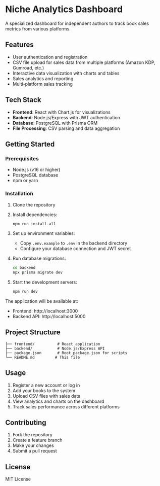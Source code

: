 # Niche Analytics Dashboard

A specialized dashboard for independent authors to track book sales metrics from various platforms.

## Features

- User authentication and registration
- CSV file upload for sales data from multiple platforms (Amazon KDP, Gumroad, etc.)
- Interactive data visualization with charts and tables
- Sales analytics and reporting
- Multi-platform sales tracking

## Tech Stack

- **Frontend**: React with Chart.js for visualizations
- **Backend**: Node.js/Express with JWT authentication
- **Database**: PostgreSQL with Prisma ORM
- **File Processing**: CSV parsing and data aggregation

## Getting Started

### Prerequisites

- Node.js (v16 or higher)
- PostgreSQL database
- npm or yarn

### Installation

1. Clone the repository
2. Install dependencies:
   ```bash
   npm run install-all
   ```

3. Set up environment variables:
   - Copy `.env.example` to `.env` in the backend directory
   - Configure your database connection and JWT secret

4. Run database migrations:
   ```bash
   cd backend
   npx prisma migrate dev
   ```

5. Start the development servers:
   ```bash
   npm run dev
   ```

The application will be available at:
- Frontend: http://localhost:3000
- Backend API: http://localhost:5000

## Project Structure

```
├── frontend/          # React application
├── backend/           # Node.js/Express API
├── package.json       # Root package.json for scripts
└── README.md         # This file
```

## Usage

1. Register a new account or log in
2. Add your books to the system
3. Upload CSV files with sales data
4. View analytics and charts on the dashboard
5. Track sales performance across different platforms

## Contributing

1. Fork the repository
2. Create a feature branch
3. Make your changes
4. Submit a pull request

## License

MIT License
